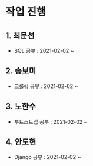 # 작업 진행



## 1. 최문선

- SQL 공부 :  2021-02-02 ~ 



## 2. 송보미

- 크롤링 공부 :  2021-02-02 ~ 



## 3. 노한수

- 부트스트랩 공부 :  2021-02-02 ~ 



## 4. 안도현

- Django 공부 :  2021-02-02 ~  



